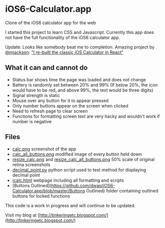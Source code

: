 iOS6-Calculator.app
===================

Clone of the iOS6 calculator app for the web

I started this project to learn CSS and Javascript. Currently this app does not have the full functionality of the iOS6 calculator app.

Update: Looks like somebody beat me to completion. Amazing project by [@mjackson](https://twitter.com/mjackson): ["I re-built the classic iOS Calculator in React"](https://codepen.io/mjijackson/pen/xOzyGX)

What it can and cannot do
--
* Status bar shows time the page was loaded and does not change
* Battery is randomly set between 20% and 99% (If below 20%, the icon would have to be red, and above 99%, the text would be three digits)
* Signal strength is static
* Mouse over any button for it to appear pressed
* Only number buttons appear on the screen when clicked
* Need to refresh page to clear screen
* Functions for formatting screen text are very hacky and wouldn't work if number is negative

Files
--
* [calc.png](https://github.com/dwaq/iOS6-Calculator.app/blob/master/calc.png) screenshot of the app
* [calc_all_buttons.png](https://github.com/dwaq/iOS6-Calculator.app/blob/master/calc_all_buttons.png) modified image of every button held down
* [resize_calc.png](https://github.com/dwaq/iOS6-Calculator.app/blob/master/resize_calc.png) and [resize_calc_all_buttons.png](https://github.com/dwaq/iOS6-Calculator.app/blob/master/resize_calc_all_buttons.png) 50% scale of original retina screenshots
* [decimal_point.py](https://github.com/dwaq/iOS6-Calculator.app/blob/master/decimal_point.py) python script used to test method for displaying decimal point
* [icalc.html](https://github.com/dwaq/iOS6-Calculator.app/blob/master/icalc.html) webpage including all formatting and scripts
* [Buttons Outlined](https://github.com/dwaq/iOS6-Calculator.app/blob/master/Buttons Outlined) folder containing outlined buttons for locked functions

This code is a work in progress and will continue to be updated.

Visit my blog at [http://tinkeringetc.blogspot.com/](http://tinkeringetc.blogspot.com/)
